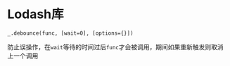 # Lodash库

`_.debounce(func, [wait=0], [options={}])`

防止误操作，在`wait`等待的时间过后`func`才会被调用，期间如果重新触发则取消上一个调用